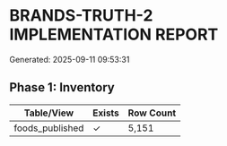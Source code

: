 # BRANDS-TRUTH-2 IMPLEMENTATION REPORT

Generated: 2025-09-11 09:53:31

## Phase 1: Inventory

| Table/View | Exists | Row Count |
|------------|--------|----------|
| foods_published | ✓ | 5,151 |

